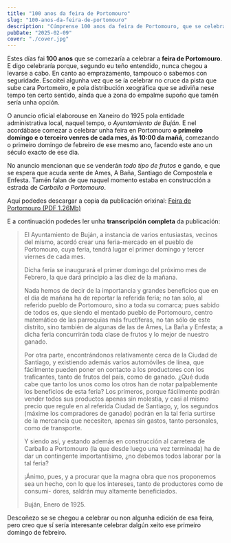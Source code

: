 ```yaml
---
title: "100 anos da feira de Portomouro"
slug: "100-anos-da-feira-de-portomouro"
description: "Cúmprense 100 anos da feira de Portomouro, que se celebraría o primeiro domingo de febreiro do 1925."
pubDate: "2025-02-09"
cover: "./cover.jpg"
---
```


Estes días fai **100 anos** que se comezaría a celebrar a **feira de Portomouro**. E digo celebraría porque, segundo eu teño entendido, nunca chegou a levarse a cabo. En canto ao emprazamento, tampouco o sabemos con seguridade. Escoitei algunha vez que se ía celebrar no cruce da pista que sube cara Portomeiro, e pola distribución xeográfica que se adiviña nese tempo ten certo sentido, aínda que a zona do empalme supoño que tamén sería unha opción.

O anuncio oficial elaborouse en Xaneiro do 1925 pola entidade administrativa local, naquel tempo, o *Ayuntamiento de Buján*. E nel acordábase comezar a celebrar unha feira en Portomouro **o primeiro domingo e o terceiro venres de cada mes, ás 10:00 da mañá**, comezando o primeiro domingo de febreiro de ese mesmo ano, facendo este ano un século exacto de ese día.

No anuncio mencionan que se venderán *todo tipo de frutos* e gando, e que se espera que acuda xente de Ames, A Baña, Santiago de Compostela e Enfesta. Tamén falan de que naquel momento estaba en construcción a estrada de *Carballo a Portomouro*.

Aquí podedes descargar a copia da publicación orixinal: <a href="/arquivos/anuncio-feira-portomouro.pdf" download>Feira de Portomouro (PDF 1.26Mb)</a>

E a continuación podedes ler unha **transcripción completa** da publicación:

> El Ayuntamiento de Buján, a instancia de varios entusiastas, vecinos del mismo, acordó
> crear una feria-mercado en el pueblo de Portomouro, cuya feria, tendrá lugar el primer
> domingo y tercer viernes de cada mes.
> 
> Dicha feria se inaugurará el primer domingo del próximo mes de Febrero, la que dará
> principio a las diez de la mañana.
> 
> Nada hemos de decir de la importancia y grandes beneficios que en el dia de mañana ha de
> reportar la referida feria; no tan sólo, al referido pueblo de Portomouro, sino a toda su
> comarca; pues sabido de todos es, que siendo el mentado pueblo de Portomouro, centro
> matemático de las parroquias más fructíferas, no tan sólo de este distrito, sino también de
> algunas de las de Ames, La Baña y Enfesta; a dicha feria concurrirán toda clase de frutos y
> lo mejor de nuestro ganado.
> 
> Por otra parte, encontrándonos relativamente cerca de la Ciudad de Santiago, y existiendo
> además varios automóviles de línea, que fácilmente pueden poner en contacto a los
> productores con los traficantes, tanto de frutos del país, como de ganado. ¿Qué duda cabe
> que tanto los unos como los otros han de notar palpablemente los beneficios de esta feria?
> Los primeros, porque fácilmente podrán vender todos sus productos apenas sin molestia, y
> casi al mismo precio que regule en al referida Ciudad de Santiago, y, los segundos (máxime
> los compradores de ganado) podrán en la tal feria surtirse de la mercancia que necesiten,
> apenas sin gastos, tanto personales, como de transporte.
> 
> Y siendo así, y estando además en construcción al carretera de Carballo a Portomouro (la
> que desde luego una vez terminada) ha de dar un contingente importantísimo, ¿no
> debemos todos laborar por la tal feria?
> 
> ¡Ánimo, pues, y a procurar que la magna obra que nos proponemos sea un hecho, con lo
> que los intereses, tanto de productores como de consumi- dores, saldrán muy altamente
> beneficiados.
> 
> Buján, Enero de 1925.

Descoñezo se se chegou a celebrar ou non algunha edición de esa feira, pero creo que sí sería interesante celebrar dalgún xeito ese primeiro domingo de febreiro.
